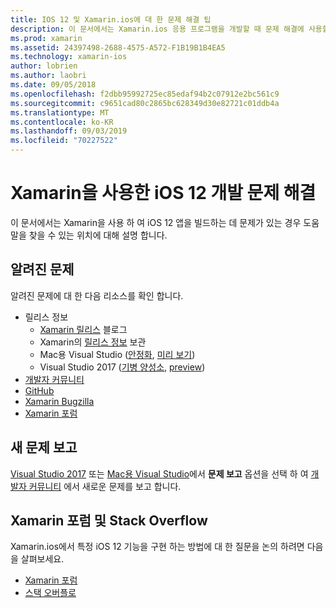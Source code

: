 ```yaml
---
title: IOS 12 및 Xamarin.ios에 대 한 문제 해결 팁
description: 이 문서에서는 Xamarin.ios 응용 프로그램을 개발할 때 문제 해결에 사용할 수 있는 리소스를 설명 합니다. 알려진 문제, 새 문제 보고 및 기타 문제 해결 리소스에 대해 설명 합니다.
ms.prod: xamarin
ms.assetid: 24397498-2688-4575-A572-F1B19B1B4EA5
ms.technology: xamarin-ios
author: lobrien
ms.author: laobri
ms.date: 09/05/2018
ms.openlocfilehash: f2dbb95992725ec85edaf94b2c07912e2bc561c9
ms.sourcegitcommit: c9651cad80c2865bc628349d30e82721c01ddb4a
ms.translationtype: MT
ms.contentlocale: ko-KR
ms.lasthandoff: 09/03/2019
ms.locfileid: "70227522"
---
```

# <a name="troubleshooting-ios-12-development-with-xamarin"></a>Xamarin을 사용한 iOS 12 개발 문제 해결

이 문서에서는 Xamarin을 사용 하 여 iOS 12 앱을 빌드하는 데 문제가 있는 경우 도움말을 찾을 수 있는 위치에 대해 설명 합니다.

## <a name="known-issues"></a>알려진 문제

알려진 문제에 대 한 다음 리소스를 확인 합니다.

- 릴리스 정보
  - [Xamarin 릴리스](http://releases.xamarin.com/) 블로그
  - Xamarin의 [릴리스 정보](https://docs.microsoft.com/xamarin/ios/release-notes/) 보관
  - Mac용 Visual Studio ([안정화](https://docs.microsoft.com/visualstudio/releasenotes/vs2017-mac-relnotes), [미리 보기](https://docs.microsoft.com/visualstudio/releasenotes/vs2017-mac-preview-relnotes))
  - Visual Studio 2017 ([기병 양성소](https://docs.microsoft.com/visualstudio/releasenotes/vs2017-relnotes), [preview](https://docs.microsoft.com/visualstudio/releasenotes/vs2017-preview-relnotes))
- [개발자 커뮤니티](https://developercommunity.visualstudio.com/search.html)
- [GitHub](https://github.com/xamarin/xamarin-macios/issues)
- [Xamarin Bugzilla](https://bugzilla.xamarin.com/query.cgi?product=iOS)
- [Xamarin 포럼](https://forums.xamarin.com/categories/ios)

## <a name="report-a-new-issue"></a>새 문제 보고

[Visual Studio 2017](https://docs.microsoft.com/visualstudio/ide/how-to-report-a-problem-with-visual-studio-2017) 또는 [Mac용 Visual Studio](https://docs.microsoft.com/visualstudio/mac/report-a-problem)에서 **문제 보고** 옵션을 선택 하 여 [개발자 커뮤니티](https://developercommunity.visualstudio.com/spaces/8/index.html) 에서 새로운 문제를 보고 합니다.

## <a name="xamarin-forums-and-stack-overflow"></a>Xamarin 포럼 및 Stack Overflow

Xamarin.ios에서 특정 iOS 12 기능을 구현 하는 방법에 대 한 질문을 논의 하려면 다음을 살펴보세요.

- [Xamarin 포럼](http://forums.xamarin.com/categories/ios)
- [스택 오버플로](https://stackoverflow.com/search?tab=newest&q=xamarin)
